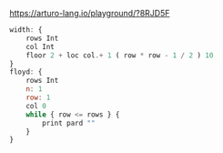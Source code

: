 https://arturo-lang.io/playground/?8RJD5F

```js
width: {
    rows Int
    col Int
    floor 2 + loc col.+ 1 ( row * row - 1 / 2 ) 10
}
floyd: {
    rows Int
    n: 1
    row: 1
    col 0
    while { row <= rows } {
        print pard ""
    }
}
```